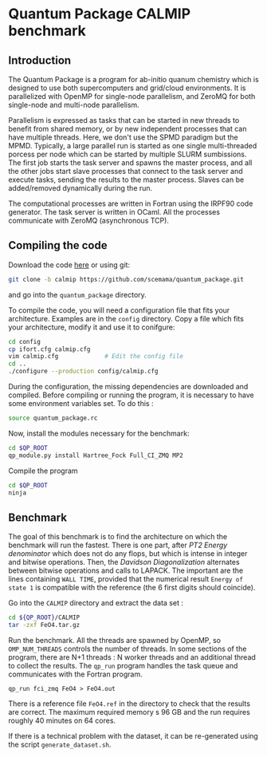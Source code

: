 Quantum Package CALMIP benchmark
================================

Introduction
------------

The Quantum Package is a program for ab-initio quanum chemistry which is
designed to use both supercomputers and grid/cloud environments.  It is
parallelized with OpenMP for single-node parallelism, and ZeroMQ for both
single-node and multi-node parallelism.

Parallelism is expressed as tasks that can be started in new threads to benefit
from shared memory, or by new independent processes that can have multiple
threads. Here, we don't use the SPMD paradigm but the MPMD. Typically, a large
parallel run is started as one single multi-threaded porcess per node which can
be started by multiple SLURM sumbissions. The first job starts the task server
and spawns the master process, and all the other jobs start slave processes
that connect to the task server and execute tasks, sending the results to the
master process. Slaves can be added/removed dynamically during the run.

The computational processes are written in Fortran using the IRPF90 code generator.
The task server is written in OCaml. All the processes communicate with ZeroMQ
(asynchronous TCP).


Compiling the code
------------------

Download the code [here](https://codeload.github.com/scemama/quantum_package/zip/calmip)
or using git:

```bash
git clone -b calmip https://github.com/scemama/quantum_package.git
```

and go into the ``quantum_package`` directory.

To compile the code, you will need a configuration file that fits your
architecture.  Examples are in the `config` directory. Copy a file which fits
your architecture, modify it and use it to conifgure:

```bash
cd config
cp ifort.cfg calmip.cfg
vim calmip.cfg             # Edit the config file
cd ..
./configure --production config/calmip.cfg
```

During the configuration, the missing dependencies are downloaded and compiled.
Before compiling or running the program, it is necessary to have some environment
variables set. To do this :

```bash
source quantum_package.rc
```

Now, install the modules necessary for the benchmark:

```bash
cd $QP_ROOT
qp_module.py install Hartree_Fock Full_CI_ZMQ MP2
```

Compile the program

```bash
cd $QP_ROOT
ninja
```

Benchmark
---------

The goal of this benchmark is to find the architecture on which the benchmark will run the fastest.
There is one part, after *PT2 Energy denominator* which does not do any flops, but which is intense
in integer and bitwise operations. Then, the *Davidson Diagonalization* alternates between bitwise
operations and calls to LAPACK. The important are the lines containing ``WALL TIME``, provided that
the numerical result ``Energy of state 1`` is compatible with the reference (the 6 first digits
should coincide).

Go into the `CALMIP` directory and extract the data set :

```bash
cd ${QP_ROOT}/CALMIP
tar -zxf FeO4.tar.gz
```

Run the benchmark. All the threads are spawned by OpenMP, so ``OMP_NUM_THREADS`` controls the number
of threads. In some sections of the program, there are N+1 threads : N worker threads and an additional
thread to collect the results. The ``qp_run`` program handles the task queue and communicates with the
Fortran program.

```
qp_run fci_zmq FeO4 > FeO4.out
```

There is a reference file `FeO4.ref` in the directory to check that the results are correct.
The maximum required memory s 96 GB and the run requires roughly 40 minutes on 64 cores.


If there is a technical  problem with the dataset, it can be re-generated using the script ``generate_dataset.sh``.

